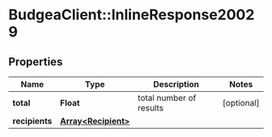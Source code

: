 # BudgeaClient::InlineResponse20029

## Properties
Name | Type | Description | Notes
------------ | ------------- | ------------- | -------------
**total** | **Float** | total number of results | [optional] 
**recipients** | [**Array&lt;Recipient&gt;**](Recipient.md) |  | 


